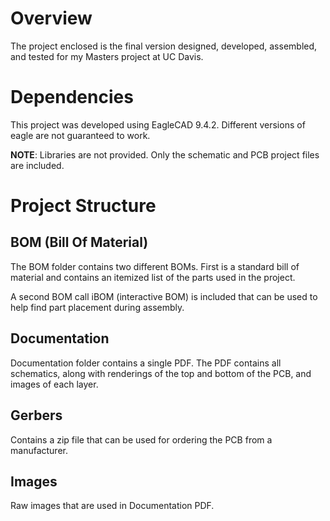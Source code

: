 # Overview

The project enclosed is the final version designed, developed, assembled, and tested for my Masters project at UC Davis. 

# Dependencies

This project was developed using EagleCAD 9.4.2. Different versions of eagle are not guaranteed to work.

__NOTE__: Libraries are not provided. Only the schematic and PCB project files are included.

# Project Structure

## BOM (Bill Of Material)

The BOM folder contains two different BOMs. First is a standard bill of material and contains an itemized list of the parts used in the project. 

A second BOM call iBOM (interactive BOM) is included that can be used to help find part placement during assembly.

## Documentation

Documentation folder contains a single PDF. The PDF contains all schematics, along with renderings of the top and bottom of the PCB, and images of each layer. 

## Gerbers

Contains a zip file that can be used for ordering the PCB from a manufacturer.

## Images

Raw images that are used in Documentation PDF. 